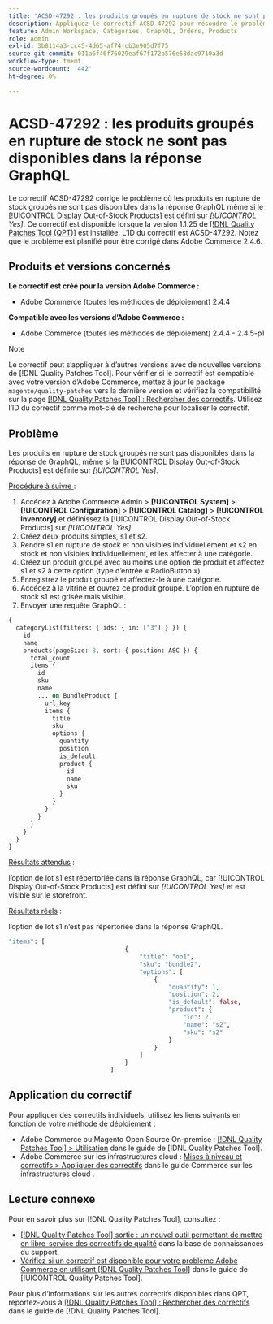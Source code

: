```yaml
---
title: 'ACSD-47292 : les produits groupés en rupture de stock ne sont pas disponibles dans la réponse GraphQL'
description: Appliquez le correctif ACSD-47292 pour résoudre le problème d’Adobe Commerce en raison duquel les produits en rupture de stock ne sont pas disponibles dans la réponse de GraphQL, même si l’option « Afficher les produits en rupture de stock » est définie sur Oui.
feature: Admin Workspace, Categories, GraphQL, Orders, Products
role: Admin
exl-id: 3b8114a3-cc45-4d65-af74-cb3e905d7f75
source-git-commit: 011a6f46f76029eaf67f172b576e58dac9710a3d
workflow-type: tm+mt
source-wordcount: '442'
ht-degree: 0%

---
```


# ACSD-47292 : les produits groupés en rupture de stock ne sont pas disponibles dans la réponse GraphQL

Le correctif ACSD-47292 corrige le problème où les produits en rupture de stock groupés ne sont pas disponibles dans la réponse GraphQL même si le [!UICONTROL Display Out-of-Stock Products] est défini sur *[!UICONTROL Yes]*. Ce correctif est disponible lorsque la version 1.1.25 de [[!DNL Quality Patches Tool (QPT)]](https://experienceleague.adobe.com/fr/docs/commerce-operations/tools/quality-patches-tool/quality-patches-tool-to-self-serve-quality-patches) est installée. L’ID du correctif est ACSD-47292. Notez que le problème est planifié pour être corrigé dans Adobe Commerce 2.4.6.

## Produits et versions concernés

**Le correctif est créé pour la version Adobe Commerce :**

* Adobe Commerce (toutes les méthodes de déploiement) 2.4.4

**Compatible avec les versions d’Adobe Commerce :**

* Adobe Commerce (toutes les méthodes de déploiement) 2.4.4 - 2.4.5-p1

>[!NOTE]
>
>Le correctif peut s’appliquer à d’autres versions avec de nouvelles versions de [!DNL Quality Patches Tool]. Pour vérifier si le correctif est compatible avec votre version d’Adobe Commerce, mettez à jour le package `magento/quality-patches` vers la dernière version et vérifiez la compatibilité sur la page [[!DNL Quality Patches Tool] : Rechercher des correctifs](https://experienceleague.adobe.com/tools/commerce-quality-patches/index.html?lang=fr). Utilisez l’ID du correctif comme mot-clé de recherche pour localiser le correctif.

## Problème

Les produits en rupture de stock groupés ne sont pas disponibles dans la réponse de GraphQL, même si la [!UICONTROL Display Out-of-Stock Products] est définie sur *[!UICONTROL Yes]*.

<u>Procédure à suivre </u> :

1. Accédez à Adobe Commerce Admin > **[!UICONTROL System]** > **[!UICONTROL Configuration]** > **[!UICONTROL Catalog]** > **[!UICONTROL Inventory]** et définissez la [!UICONTROL Display Out-of-Stock Products] sur *[!UICONTROL Yes]*.
1. Créez deux produits simples, s1 et s2.
1. Rendre s1 en rupture de stock et non visibles individuellement et s2 en stock et non visibles individuellement, et les affecter à une catégorie.
1. Créez un produit groupé avec au moins une option de produit et affectez s1 et s2 à cette option (type d’entrée « RadioButton »).
1. Enregistrez le produit groupé et affectez-le à une catégorie.
1. Accédez à la vitrine et ouvrez ce produit groupé. L’option en rupture de stock s1 est grisée mais visible.
1. Envoyer une requête GraphQL :

```GraphQL
{
  categoryList(filters: { ids: { in: ["3"] } }) {
    id
    name
    products(pageSize: 8, sort: { position: ASC }) {
      total_count
      items {
        id
        sku
        name
        ... on BundleProduct {
          url_key
          items {
            title
            sku
            options {
              quantity
              position
              is_default
              product {
                id
                name
                sku
              }
            }
          }
        }
      }
    }
  }
}
```

<u>Résultats attendus</u> :

l’option de lot s1 est répertoriée dans la réponse GraphQL, car [!UICONTROL Display Out-of-Stock Products] est défini sur *[!UICONTROL Yes]* et est visible sur le storefront.

<u>Résultats réels</u> :

l’option de lot s1 n’est pas répertoriée dans la réponse GraphQL.

```GraphQL
"items": [
                                {
                                    "title": "oo1",
                                    "sku": "bundle2",
                                    "options": [
                                        {
                                            "quantity": 1,
                                            "position": 2,
                                            "is_default": false,
                                            "product": {
                                                "id": 2,
                                                "name": "s2",
                                                "sku": "s2"
                                            }
                                        }
                                    ]
                                }
                            ]
```

## Application du correctif

Pour appliquer des correctifs individuels, utilisez les liens suivants en fonction de votre méthode de déploiement :

* Adobe Commerce ou Magento Open Source On-premise : [[!DNL Quality Patches Tool] > Utilisation](/help/tools/quality-patches-tool/usage.md) dans le guide de [!DNL Quality Patches Tool].
* Adobe Commerce sur les infrastructures cloud : [Mises à niveau et correctifs > Appliquer des correctifs](https://experienceleague.adobe.com/docs/commerce-cloud-service/user-guide/develop/upgrade/apply-patches.html?lang=fr) dans le guide Commerce sur les infrastructures cloud .

## Lecture connexe

Pour en savoir plus sur [!DNL Quality Patches Tool], consultez :

* [[!DNL Quality Patches Tool] sortie : un nouvel outil permettant de mettre en libre-service des correctifs de qualité](https://experienceleague.adobe.com/fr/docs/commerce-operations/tools/quality-patches-tool/quality-patches-tool-to-self-serve-quality-patches) dans la base de connaissances du support.
* [Vérifiez si un correctif est disponible pour votre problème Adobe Commerce en utilisant [!DNL Quality Patches Tool]](/help/tools/quality-patches-tool/patches-available-in-qpt/check-patch-for-magento-issue-with-magento-quality-patches.md) dans le guide de [!UICONTROL Quality Patches Tool].


Pour plus d’informations sur les autres correctifs disponibles dans QPT, reportez-vous à [[!DNL Quality Patches Tool] : Rechercher des correctifs](https://experienceleague.adobe.com/tools/commerce-quality-patches/index.html?lang=fr) dans le guide de [!DNL Quality Patches Tool].
